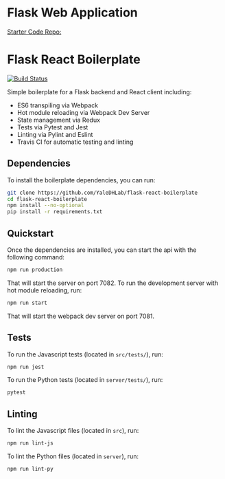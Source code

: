 # Flask Web Application

[Starter Code Repo:](https://github.com/YaleDHLab/flask-react-boilerplate)

# Flask React Boilerplate

[![Build Status](https://travis-ci.org/YaleDHLab/flask-react-boilerplate.svg?branch=master)](https://travis-ci.org/YaleDHLab/flask-react-boilerplate)

Simple boilerplate for a Flask backend and React client including:

* ES6 transpiling via Webpack
* Hot module reloading via Webpack Dev Server
* State management via Redux
* Tests via Pytest and Jest
* Linting via Pylint and Eslint
* Travis CI for automatic testing and linting

## Dependencies

To install the boilerplate dependencies, you can run:

```bash
git clone https://github.com/YaleDHLab/flask-react-boilerplate
cd flask-react-boilerplate
npm install --no-optional
pip install -r requirements.txt
```

## Quickstart

Once the dependencies are installed, you can start the api with the following command:

```bash
npm run production
```

That will start the server on port 7082. To run the development server with hot module reloading, run:

```bash
npm run start
```

That will start the webpack dev server on port 7081.

## Tests

To run the Javascript tests (located in `src/tests/`), run:

```bash
npm run jest
```

To run the Python tests (located in `server/tests/`), run:

```bash
pytest
```

## Linting

To lint the Javascript files (located in `src`), run:

```bash
npm run lint-js
```

To lint the Python files (located in `server`), run:

```bash
npm run lint-py
```
